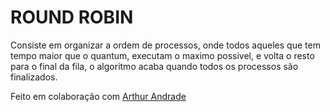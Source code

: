 # ROUND ROBIN

Consiste em organizar a ordem de processos, onde todos aqueles que tem tempo maior que o quantum, executam o maximo possivel, e volta o resto para o final da fila, o algoritmo acaba quando todos os processos são finalizados.

Feito em colaboração com [Arthur Andrade](https://github.com/thurzintrembala)